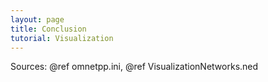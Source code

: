```yaml
---
layout: page
title: Conclusion
tutorial: Visualization
---
```


Sources: @ref omnetpp.ini, @ref VisualizationNetworks.ned
